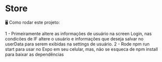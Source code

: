 # Store

🖥
Como rodar este projeto:

1 - Primeiramente altere as informações de usuário na screen Login, nas condicöes de IF altere o usuário e informações que deseja salvar no userData para serem exibidas na settings de usuário.
2 - Rode npm run start para usar no Expo em seu celular, mas, não se esqueca de npm install para baixar as dependências 
